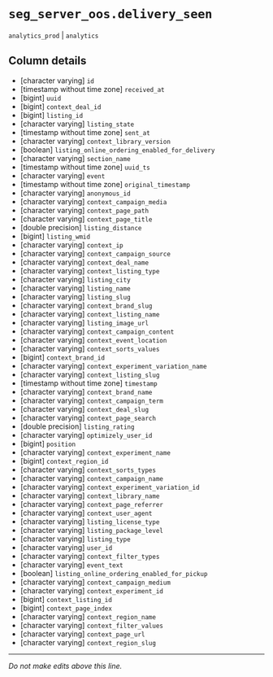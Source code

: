 # `seg_server_oos.delivery_seen`
`analytics_prod` | `analytics`

## Column details
* [character varying] `id`
* [timestamp without time zone] `received_at`
* [bigint]    `uuid`
* [bigint]    `context_deal_id`
* [bigint]    `listing_id`
* [character varying] `listing_state`
* [timestamp without time zone] `sent_at`
* [character varying] `context_library_version`
* [boolean]   `listing_online_ordering_enabled_for_delivery`
* [character varying] `section_name`
* [timestamp without time zone] `uuid_ts`
* [character varying] `event`
* [timestamp without time zone] `original_timestamp`
* [character varying] `anonymous_id`
* [character varying] `context_campaign_media`
* [character varying] `context_page_path`
* [character varying] `context_page_title`
* [double precision] `listing_distance`
* [bigint]    `listing_wmid`
* [character varying] `context_ip`
* [character varying] `context_campaign_source`
* [character varying] `context_deal_name`
* [character varying] `context_listing_type`
* [character varying] `listing_city`
* [character varying] `listing_name`
* [character varying] `listing_slug`
* [character varying] `context_brand_slug`
* [character varying] `context_listing_name`
* [character varying] `listing_image_url`
* [character varying] `context_campaign_content`
* [character varying] `context_event_location`
* [character varying] `context_sorts_values`
* [bigint]    `context_brand_id`
* [character varying] `context_experiment_variation_name`
* [character varying] `context_listing_slug`
* [timestamp without time zone] `timestamp`
* [character varying] `context_brand_name`
* [character varying] `context_campaign_term`
* [character varying] `context_deal_slug`
* [character varying] `context_page_search`
* [double precision] `listing_rating`
* [character varying] `optimizely_user_id`
* [bigint]    `position`
* [character varying] `context_experiment_name`
* [bigint]    `context_region_id`
* [character varying] `context_sorts_types`
* [character varying] `context_campaign_name`
* [character varying] `context_experiment_variation_id`
* [character varying] `context_library_name`
* [character varying] `context_page_referrer`
* [character varying] `context_user_agent`
* [character varying] `listing_license_type`
* [character varying] `listing_package_level`
* [character varying] `listing_type`
* [character varying] `user_id`
* [character varying] `context_filter_types`
* [character varying] `event_text`
* [boolean]   `listing_online_ordering_enabled_for_pickup`
* [character varying] `context_campaign_medium`
* [character varying] `context_experiment_id`
* [bigint]    `context_listing_id`
* [bigint]    `context_page_index`
* [character varying] `context_region_name`
* [character varying] `context_filter_values`
* [character varying] `context_page_url`
* [character varying] `context_region_slug`

-------------------------------------------------------------------------------
*Do not make edits above this line.*
